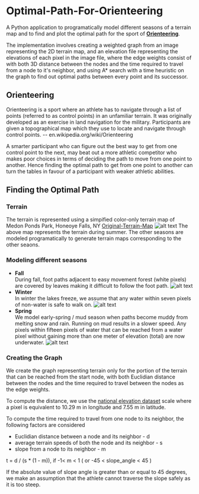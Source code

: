 
# Optimal-Path-For-Orienteering
A Python application to programatically model different seasons of a terrain map and to find and plot the optimal path for the sport of [**Orienteering**](en.wikipedia.org/wiki/Orienteering).

The implementation involves creating a weighted graph from an image representing the 2D terrain map, and an elevation file representing the elevations of each pixel in the image file, where the edge weights consist of with both 3D distance between the nodes and the time required to travel from a node to it's neighbor, and using A* search with a time heuristic on the graph to find out optimal paths between every point and its successor.

##  Orienteering
Orienteering is a sport where an athlete has to navigate through a list of points (referred to as control points) in an unfamiliar terrain. It was originally developed as an exercise in land navigation for the military. Participants are given a topographical map which they use to locate and navigate through control points. --  en.wikipedia.org/wiki/Orienteering

A smarter participant who can figure out the best way to get from one control point to the next, may beat out a more athletic competitor who makes poor choices in terms of deciding the path to move from one point to another. Hence finding the optimal path to get from one point to another can turn the tables in favour of a participant with weaker athletic abilities.  

## Finding the Optimal Path

### Terrain
The terrain is represented using a simpified color-only terrain map of Medon Ponds Park, Honeoye Falls, NY   [Original-Terrain-Map](http://www.vmeyer.net/gadget/cgi-bin/reitti.cgi?act=map&id=209)
![alt text](http://url/to/img.png)
The above map represents the terrain during summer. The other seasons are modeled programatically to generate terrain maps corresponding to the other seaons. 

### Modeling different seasons

 - **Fall**    
 During fall, foot paths adjacent to easy movement forest (white pixels) are covered by leaves making it difficult to follow the foot path.
 ![alt text](http://url/to/img.png)
  - **Winter**        
 In winter the lakes freeze, we assume that any water within seven pixels of non-water is safe to walk on.
 ![alt text](http://url/to/img.png)
 - **Spring**     
We model early-spring / mud season when paths become muddy from melting snow and rain. Running on mud results in a slower speed. Any pixels within fifteen pixels of water that can be reached from a water pixel without gaining more than one meter of elevation (total) are now underwater. 
![alt text](http://url/to/img.png)

### Creating the Graph

 We create the graph representing terrain only for the portion of the terrain that can be reached from the start node, with both Euclidian distance between the nodes and the time required to travel between the nodes as the edge weights. 
 
 To compute the distance, we use the [national elevation dataset](https://www.sciencebase.gov/catalog/item/4f70a58ce4b058caae3f8ddb)  scale  where a pixel is equivalent to 10.29 m in longitude and 7.55 m in latitude.
 
To compute the time required to travel from one node to its neighbor, the following factors are considered

 - Euclidian distance between a node and its neighbor - d
 - average terrain speeds of both the node and its neighbor - s
 - slope from a node to its neighbor - m 

t = d / (s * (1 - m)),  if  -1< m < 1 ( or -45 < slope_angle < 45 ) 

If the absolute value of slope angle is greater than or equal to 45 degrees, we make an assumption that the athlete cannot traverse the slope safely as it is too steep.
 




 